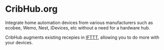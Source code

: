 # CribHub.org

Integrate home automation devices from various manufacturers such as ecobee, Wemo, Nest, iDevices, etc without a need for a hardware hub.   

CribHub augments existing recepies in [IFTTT](https://ifttt.com), allowing you to do more with your devices.
